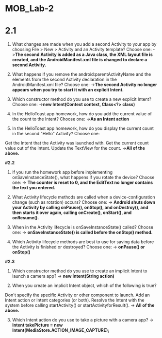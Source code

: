 # MOB_Lab-2
# 2.1
1. What changes are made when you add a second Activity to your app by choosing File > New > Activity and an Activity template? Choose one:
->**The second Activity is added as a Java class, the XML layout file is created, and the AndroidManifest.xml file is changed to declare a second Activity.**


2. What happens if you remove the android:parentActivityName and the <meta-data> elements from the second Activity declaration in the AndroidManifest.xml file? Choose one:
->**The second Activity no longer appears when you try to start it with an explicit Intent.**

  
3. Which constructor method do you use to create a new explicit Intent? Choose one:
->**new Intent(Context context, Class<?> class)**


4. In the HelloToast app homework, how do you add the current value of the count to the Intent? Choose one:
->**As an Intent action**


5. In the HelloToast app homework, how do you display the current count in the second "Hello" Activity? Choose one:

Get the Intent that the Activity was launched with.
Get the current count value out of the Intent.
Update the TextView for the count.
->**All of the above.**


**#2.2**

1. If you run the homework app before implementing onSaveInstanceState(), what happens if you rotate the device? Choose one:
-> **The counter is reset to 0, and the EditText no longer contains the text you entered.**


2. What Activity lifecycle methods are called when a device-configuration change (such as rotation) occurs? Choose one:
-> **Android shuts down your Activity by calling onPause(), onStop(), and onDestroy(), and then starts it over again, calling onCreate(), onStart(), and onResume().**


3. When in the Activity lifecycle is onSaveInstanceState() called? Choose one:
-> **onSaveInstanceState() is called before the onStop() method.**


4. Which Activity lifecycle methods are best to use for saving data before the Activity is finished or destroyed? Choose one:
-> **onPause() or onStop()**

**#2.3**

1. Which constructor method do you use to create an implicit Intent to launch a camera app?
-> **new Intent(String action)**


2. When you create an implicit Intent object, which of the following is true?

Don't specify the specific Activity or other component to launch.
Add an Intent action or Intent categories (or both).
Resolve the Intent with the system before calling startActivity() or startActivityforResult().
-> **All of the above.**


3. Which Intent action do you use to take a picture with a camera app?
-> **Intent takePicture = new Intent(MediaStore.ACTION_IMAGE_CAPTURE);**
